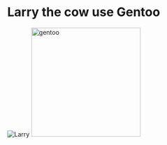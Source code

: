 # Larry the cow use Gentoo
![Larry](https://www.gentoo.org/assets/img/news/2020/larry-cowboy.svg)
<img src="https://upload.wikimedia.org/wikipedia/commons/thumb/4/48/Gentoo_Linux_logo_matte.svg/978px-Gentoo_Linux_logo_matte.svg.png" alt="gentoo" width="250"/>
